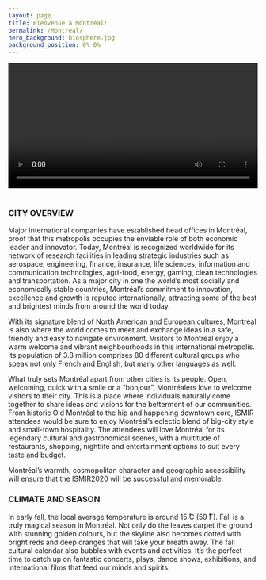 ```yaml
---
layout: page
title: Bienvenue à Montréal!
permalink: /Montreal/
hero_background: biosphere.jpg
background_position: 0% 0%
---
```


<div>
  <video controls id="montreal-video" style="width: 100%;">

    <source src="{{ site.baseurl }}/assets/img/cards/montreal2min.mp4" type="video/mp4">
  Your browser does not support the video tag.
  </video>
</div>
<br>

### CITY OVERVIEW

Major international companies have established head offices in Montréal, proof that this metropolis occupies the enviable role of both economic leader and innovator. Today, Montréal is recognized worldwide for its network of research facilities in leading strategic industries such as aerospace, engineering, finance, insurance, life sciences, information and communication technologies, agri-food, energy, gaming, clean technologies and transportation. As a major city in one the world’s most socially and economically stable countries, Montréal’s commitment to innovation, excellence and growth is reputed internationally, attracting some of the best and brightest minds from around the world today.

With its signature blend of North American and European cultures, Montréal is also where the world comes to meet and exchange ideas in a safe, friendly and easy to navigate environment. Visitors to Montréal enjoy a warm welcome and vibrant neighbourhoods in this international metropolis. Its population of 3.8 million comprises 80 different cultural groups who speak not only French and English, but many other languages as well.

What truly sets Montréal apart from other cities is its people. Open, welcoming, quick with a smile or a “bonjour”, Montréalers love to welcome visitors to their city. This is a place where individuals naturally come together to share ideas and visions for the betterment of our communities. From historic Old Montréal to the hip and happening downtown core, ISMIR attendees would be sure to enjoy Montréal’s eclectic blend of big-city style and small-town hospitality. The attendees will love Montréal for its legendary cultural and gastronomical scenes, with a multitude of restaurants, shopping, nightlife and entertainment options to suit every taste and budget.

Montréal’s warmth, cosmopolitan character and geographic accessibility will ensure that the ISMIR2020 will be successful and memorable.

### CLIMATE AND SEASON

In early fall, the local average temperature is around 15 ̊C (59 ̊F). Fall is a truly magical season in Montréal. Not only do the leaves carpet the ground with stunning golden colours, but the skyline also becomes dotted with bright reds and deep oranges that will take your breath away.
The fall cultural calendar also bubbles with events and activities. It’s the perfect time to catch up on fantastic concerts, plays, dance shows, exhibitions, and international films that feed our minds and spirits.

<script>
  document.getElementById('montreal-video').controls = true;
</script>
